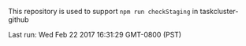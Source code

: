 This repository is used to support `npm run checkStaging` in taskcluster-github

Last run: Wed Feb 22 2017 16:31:29 GMT-0800 (PST)